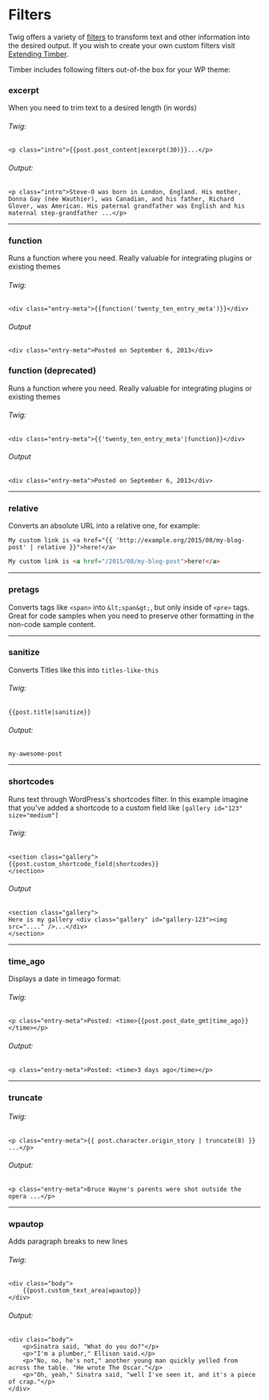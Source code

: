 # Filters

Twig offers a variety of [filters](http://twig.sensiolabs.org/doc/filters/index.html) to transform text and other information into the desired output. If you wish to create your own custom filters visit [Extending Timber](https://github.com/jarednova/timber/wiki/Extending-Timber).

Timber includes following filters out-of-the box for your WP theme:

### excerpt
When you need to trim text to a desired length (in words)

###### Twig:
```
<p class="intro">{{post.post_content|excerpt(30)}}...</p>
```

###### Output:
```
<p class="intro">Steve-O was born in London, England. His mother, Donna Gay (née Wauthier), was Canadian, and his father, Richard Glover, was American. His paternal grandfather was English and his maternal step-grandfather ...</p>
```

* * *

### function
Runs a function where you need. Really valuable for integrating plugins or existing themes

###### Twig:
```
<div class="entry-meta">{{function('twenty_ten_entry_meta')}}</div>
```

###### Output
```
<div class="entry-meta">Posted on September 6, 2013</div>
```


### function (deprecated)
Runs a function where you need. Really valuable for integrating plugins or existing themes

###### Twig:
```
<div class="entry-meta">{{'twenty_ten_entry_meta'|function}}</div>
```

###### Output
```
<div class="entry-meta">Posted on September 6, 2013</div>
```




* * *

### relative
Converts an absolute URL into a relative one, for example:

```twig
My custom link is <a href="{{ 'http://example.org/2015/08/my-blog-post' | relative }}">here!</a>
```
```html
My custom link is <a href="/2015/08/my-blog-post">here!</a>
```

* * *

### pretags
Converts tags like `<span>` into `&lt;span&gt;`, but only inside of `<pre>` tags. Great for code samples when you need to preserve other formatting in the non-code sample content.

* * *

### sanitize

Converts Titles like this into `titles-like-this`

###### Twig:
```
{{post.title|sanitize}}
```

###### Output:
```
my-awesome-post
```

* * *

### shortcodes

Runs text through WordPress's shortcodes filter. In this example imagine that you've added a shortcode to a custom field like `[gallery id="123" size="medium"]`

###### Twig:
```
<section class="gallery">
{{post.custom_shortcode_field|shortcodes}}
</section>
```

###### Output
```
<section class="gallery">
Here is my gallery <div class="gallery" id="gallery-123"><img src="...." />...</div>
</section>
```

* * *

### time_ago

Displays a date in timeago format:

###### Twig:

```
<p class="entry-meta">Posted: <time>{{post.post_date_gmt|time_ago}}</time></p>
```

###### Output:

```
<p class="entry-meta">Posted: <time>3 days ago</time></p>
```

* * *

### truncate

###### Twig:

```twig
<p class="entry-meta">{{ post.character.origin_story | truncate(8) }} ...</p>
```

###### Output:

```twig
<p class="entry-meta">Bruce Wayne's parents were shot outside the opera ...</p>
```


* * *

### wpautop
Adds paragraph breaks to new lines

###### Twig:
```twig
<div class="body">
	{{post.custom_text_area|wpautop}}
</div>
```

###### Output:
```
<div class="body">
	<p>Sinatra said, "What do you do?"</p>
	<p>"I'm a plumber," Ellison said.</p>
	<p>"No, no, he's not," another young man quickly yelled from across the table. "He wrote The Oscar."</p>
	<p>"Oh, yeah," Sinatra said, "well I've seen it, and it's a piece of crap."</p>
</div>
```
